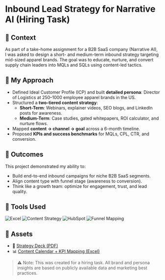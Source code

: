 # Inbound Lead Strategy for Narrative AI (Hiring Task)

## 📌 Context
As part of a take-home assignment for a B2B SaaS company (Narrative AI), I was asked to design a short- and medium-term inbound strategy targeting mid-sized apparel brands. The goal was to educate, nurture, and convert supply chain leaders into MQLs and SQLs using content-led tactics.

## 🎯 My Approach

- Defined Ideal Customer Profile (ICP) and built **detailed persona**: Director of Logistics at 250–1000 employee apparel brands in the US.
- Structured a **two-tiered content strategy**:
  - **Short-Term**: Webinars, explainer videos, SEO blogs, and LinkedIn posts for awareness.
  - **Medium-Term**: Case studies, gated whitepapers, ROI calculator, and nurture flows.
- Mapped **content → channel → goal** across a 6-month timeline.
- Proposed **KPIs and success benchmarks** for MQLs, CPL, CTR, and conversion.

## 🚀 Outcomes

This project demonstrated my ability to:
- Build end-to-end inbound campaigns for niche B2B SaaS segments.
- Align content type with funnel stage (awareness to conversion).
- Think like a growth team: optimize for engagement, trust, and lead quality.

## 🧰 Tools Used

![Excel](https://img.shields.io/badge/Excel-217346)
![Content Strategy](https://img.shields.io/badge/Content_Strategy-blue)
![HubSpot](https://img.shields.io/badge/HubSpot-orange)
![Funnel Mapping](https://img.shields.io/badge/Funnel_Mapping-green)

## 📁 Assets

- 📄 [Strategy Deck (PDF)](Inbound%20Lead%20Generation%20for%20Narrative%20AI.pdf)
- 📊 [Content Calendar + KPI Mapping (Excel)](Narrative%20AI%20Content%20Plan%20Short%20&%20Medium%20Term%20Strategy.xlsx)

> ⚠️ Note: This was created for a hiring task. All brand and persona insights are based on publicly available data and marketing best practices.
